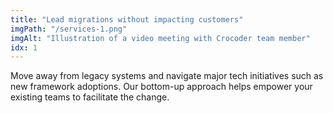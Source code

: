 ```yaml
---
title: "Lead migrations without impacting customers"
imgPath: "/services-1.png"
imgAlt: "Illustration of a video meeting with Crocoder team member"
idx: 1
---
```


Move away from legacy systems and navigate major tech initiatives such as new framework adoptions. Our bottom-up approach helps empower your existing teams to facilitate the change.
